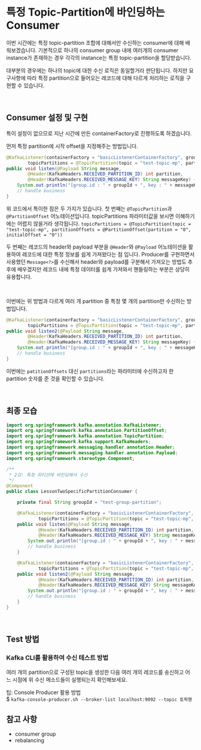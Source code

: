 # 특정 Topic-Partition에 바인딩하는 Consumer
이번 시간에는 특정 topic-partition 조합에 대해서만 수신하는 consumer에 대해 배워보겠습니다.
기본적으로 하나의 consumer group 내에 여러개의 consumer instance가 존재하는 경우 각각의 instance는 특정 topic-partition을 할당받습니다.

대부분의 경우에는 하나의 topic에 대한 수신 로직은 동일할거라 판단됩니다.
하지만 요구사항에 따라 특정 partition으로 들어오는 레코드에 대해 다르게 처리하는 로직을 구현할 수 있습니다.

<br/>

## Consumer 설정 및 구현
특이 설정이 없으므로 지난 시간에 만든 containerFactory로 진행하도록 하겠습니다.

먼저 특정 partition에 시작 offset을 지정해주는 방법입니다.

```java
@KafkaListener(containerFactory = "basicListenerContainerFactory", groupId = groupId,
		topicPartitions = @TopicPartition(topic = "test-topic-mp", partitionOffsets = @PartitionOffset(partition = "0", initialOffset = "0")))
public void listen(@Payload String message,
		@Header(KafkaHeaders.RECEIVED_PARTITION_ID) int partition,
		@Header(KafkaHeaders.RECEIVED_MESSAGE_KEY) String messageKey) {
    System.out.println("[group.id : " + groupId + ", key : " + messageKey + ", partition: " + partition + " consumed : " + message);
    // handle business
}
```

위 코드에서 특이한 점은 두 가지가 있습니다.
첫 번째는 `@TopicPartition`과 `@PartitionOffset` 어노테이션입니다.
topicPartitions 파라미터값을 보시면 이해하기에는 어렵지 않을거라 생각됩니다. 
`topicPartitions = @TopicPartition(topic = "test-topic-mp", partitionOffsets = @PartitionOffset(partition = "0", initialOffset = "0"))` 

두 번째는 레코드의 header와 payload 부분을 `@Header`와 `@Payload` 어노테이션을 활용하여 레코드에 대한 특정 정보를 쉽게 가져왔다는 점 입니다.
Producer를 구현하면서 사용했던 `Message<?>`를 수신해서 header와 payload를 구분해서 가져오는 방법도 추후에 배우겠지만
레코드 내에 특정 데이터를 쉽게 가져와서 핸들링하는 부분은 상당히 유용합니다.

<br/>

이번에는 위 방법과 다르게 여러 개 partition 중 특정 몇 개의 partition만 수신하는 방법입니다.
```java
@KafkaListener(containerFactory = "basicListenerContainerFactory", groupId = groupId,
		topicPartitions = @TopicPartition(topic = "test-topic-mp", partitions = { "1", "2" }))
public void listen2(@Payload String message,
		@Header(KafkaHeaders.RECEIVED_PARTITION_ID) int partition,
		@Header(KafkaHeaders.RECEIVED_MESSAGE_KEY) String messageKey) {
    System.out.println("[group.id : " + groupId + ", key : " + messageKey + ", partition: " + partition + " consumed : " + message);
    // handle business
}
```
이번에는 `patitionOffsets` 대신 `partitions`라는 파라미터에 수신하고자 한 partition 숫자를 준 것을 확인할 수 있습니다.

<br/>

## 최종 모습
```java
import org.springframework.kafka.annotation.KafkaListener;
import org.springframework.kafka.annotation.PartitionOffset;
import org.springframework.kafka.annotation.TopicPartition;
import org.springframework.kafka.support.KafkaHeaders;
import org.springframework.messaging.handler.annotation.Header;
import org.springframework.messaging.handler.annotation.Payload;
import org.springframework.stereotype.Component;

/**
 * 2강: 특정 파티션에 바인딩해서 수신
 */
@Component
public class LessonTwoSpecificPartitionConsumer {

    private final String groupId = "test-group-partition";

	@KafkaListener(containerFactory = "basicListenerContainerFactory", groupId = groupId,
			topicPartitions = @TopicPartition(topic = "test-topic-mp", partitionOffsets = @PartitionOffset(partition = "0", initialOffset = "0")))
	public void listen(@Payload String message,
			@Header(KafkaHeaders.RECEIVED_PARTITION_ID) int partition,
			@Header(KafkaHeaders.RECEIVED_MESSAGE_KEY) String messageKey) {
		System.out.println("[group.id : " + groupId + ", key : " + messageKey + ", partition: " + partition + " consumed : " + message);
		// handle business
	}

	@KafkaListener(containerFactory = "basicListenerContainerFactory", groupId = groupId,
			topicPartitions = @TopicPartition(topic = "test-topic-mp", partitions = { "1", "2" }))
	public void listen2(@Payload String message,
			@Header(KafkaHeaders.RECEIVED_PARTITION_ID) int partition,
			@Header(KafkaHeaders.RECEIVED_MESSAGE_KEY) String messageKey) {
		System.out.println("[group.id : " + groupId + ", key : " + messageKey + ", partition: " + partition + " consumed : " + message);
		// handle business
	}
}
```

<br/>

## Test 방법 
### Kafka CLI를 활용하여 수신 테스트 방법
여러 개의 partition으로 구성된 topic을 생성한 다음 여러 개의 레코드를 송신하고 어느 시점에 위 수신 메소드들이 실행되는지 확인해보세요.

팁: Console Producer 활용 방법 <br/>
$ `kafka-console-producer.sh --broker-list localhost:9092 --topic 토픽명`

## 참고 사항
* consumer group
* rebalancing
